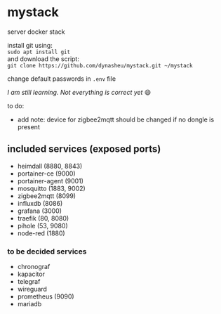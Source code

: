 # mystack
server docker stack

install git using:  
`sudo apt install git`  
and download the script:  
`git clone https://github.com/dynasheu/mystack.git ~/mystack`  

change default passwords in `.env` file

*I am still learning. Not everything is correct yet* :smile:

to do:
- add note: device for zigbee2mqtt should be changed if no dongle is present

## included services (exposed ports)
- heimdall (8880, 8843)
- portainer-ce (9000)
- portainer-agent (9001)
- mosquitto (1883, 9002)
- zigbee2mqtt (8099)
- influxdb (8086)
- grafana (3000)
- traefik (80, 8080)
- pihole (53, 9080)
- node-red (1880)

### to be decided services
- chronograf
- kapacitor
- telegraf
- wireguard
- prometheus (9090)
- mariadb